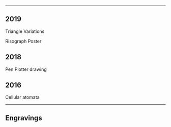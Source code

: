 ----

## 2019

Triangle Variations

Risograph Poster


## 2018

Pen Plotter drawing

## 2016 

Cellular atomata

---

## Engravings
